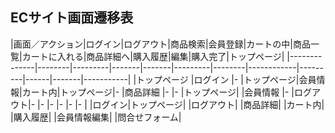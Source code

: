 ## ECサイト画面遷移表

|画面／アクション|ログイン|ログアウト|商品検索|会員登録|カートの中|商品一覧|カートに入れる|商品詳細へ|購入履歴|編集|購入完了|トップページ|
|--------------|--------|---------|-------|-------|---------|--------|------------|---------|------|-------|-----------|
|トップページ   |ログイン |-        |トップページ|会員情報|カート内|トップページ|-      |商品詳細 |-     |-      |トップページ|
|会員情報       |-       |ログアウト|-     |-      |-         |-       |-           |-       |
|ログイン|トップページ|
|ログアウト|
|商品詳細|
|カート内|
|購入履歴|
|会員情報編集|
|問合せフォーム|
